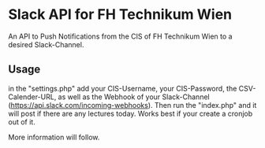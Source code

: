 # Slack API for FH Technikum Wien

An API to Push Notifications from the CIS of FH Technikum Wien to a desired Slack-Channel.

## Usage

in the "settings.php" add your CIS-Username, your CIS-Password, the CSV-Calender-URL, as well as the Webhook of your Slack-Channel (https://api.slack.com/incoming-webhooks). Then run the "index.php" and it will post if there are any lectures today. Works best if your create a cronjob out of it.

More information will follow.